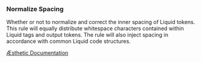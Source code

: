 ### Normalize Spacing

Whether or not to normalize and correct the inner spacing of Liquid tokens. This rule will equally distribute whitespace characters contained within Liquid tags and output tokens. The rule will also inject spacing in accordance with common Liquid code structures.


[Æsthetic Documentation](https://æsthetic.dev/rules/liquid/normalizeSpacing)
